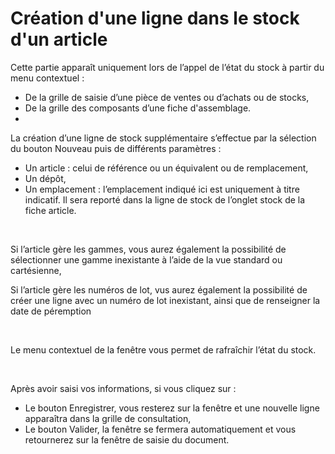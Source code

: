 # Création d'une ligne dans le stock d'un article


Cette partie apparaît uniquement lors de l’appel de l’état du stock 
 à partir du menu contextuel :


* De la grille de 
 saisie d’une pièce de ventes ou d’achats ou de stocks,
* De la grille des 
 composants d’une fiche d'assemblage.
* 


La création d’une ligne de stock supplémentaire s’effectue par la sélection 
 du bouton Nouveau puis de différents paramètres :


* Un article 
 : celui de référence ou un équivalent ou de remplacement,
* Un dépôt,
* Un emplacement 
 : l’emplacement indiqué ici est uniquement à titre indicatif. 
 Il sera reporté dans la ligne de stock de l’onglet stock de la fiche 
 article.


 


Si l’article gère les gammes, vous aurez également 
 la possibilité de sélectionner une gamme inexistante à l’aide de la vue 
 standard ou cartésienne,


Si l’article gère les numéros de lot, vus aurez 
 également la possibilité de créer une ligne avec un numéro de lot inexistant, 
 ainsi que de renseigner la date de péremption


 


Le menu contextuel de la fenêtre vous permet de rafraîchir l’état du 
 stock.


 


Après avoir saisi vos informations, si vous cliquez sur :


* Le bouton Enregistrer, vous resterez sur la 
 fenêtre et une nouvelle ligne apparaîtra dans la grille de consultation,
* Le bouton Valider, la fenêtre se fermera automatiquement 
 et vous retournerez sur la fenêtre de saisie du document.


